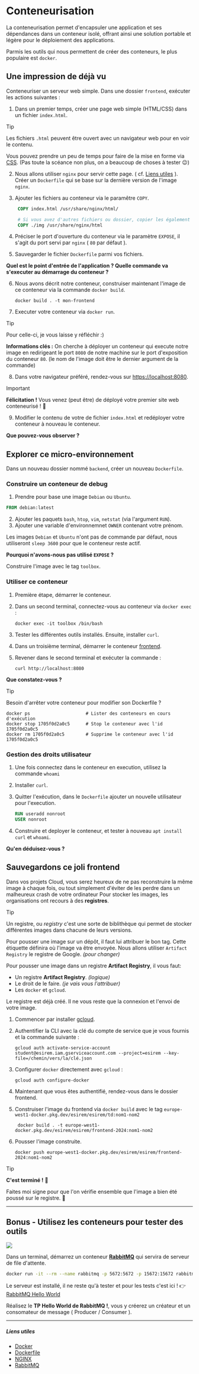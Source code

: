 # Conteneurisation

La conteneurisation permet d'encapsuler une application et ses dépendances dans un conteneur isolé, offrant ainsi une solution portable et légère pour le déploiement des applications.

Parmis les outils qui nous permettent de créer des conteneurs, le plus populaire est `docker`.

## Une impression de déjà vu

Conteneuriser un serveur web simple. Dans une dossier `frontend`, exécuter les actions suivantes :

1. Dans un premier temps, créer une page web simple (HTML/CSS) dans un fichier `index.html`.

> [!tip]
> Les fichiers `.html` peuvent être ouvert avec un navigateur web pour en voir le contenu.
> 
> Vous pouvez prendre un peu de temps pour faire de la mise en forme via [CSS](https://developer.mozilla.org/fr/docs/Learn/CSS/First_steps/Getting_started). (Pas toute la scéance non plus, on a beaucoup de choses à tester 😉)

2. Nous allons utiliser `nginx` pour servir cette page. ( cf. [Liens utiles](#liens-utiles) ). <br> Créer un `Dockerfile` qui se base sur la dernière version de l'image `nginx`.
3. Ajouter les fichiers au conteneur via le paramêtre `COPY`.

   ```dockerfile
    COPY index.html /usr/share/nginx/html/

    # Si vous avez d'autres fichiers ou dossier, copier les également
    COPY ./img /usr/share/nginx/html
   ```

4. Préciser le port d'ouverture du conteneur via le paramètre `EXPOSE`, il s'agit du port servi par `nginx` ( `80` par défaut ).
5. Sauvegarder le fichier `Dockerfile` parmi vos fichiers.

**Quel est le point d'entrée de l'application ? Quelle commande va s'executer au démarrage du conteneur ?**

6. Nous avons décrit notre conteneur, construiser maintenant l'image de ce conteneur via la commande `docker build`.

    ```shell
    docker build . -t mon-frontend
    ```

7. Executer votre conteneur via `docker run`.

> [!tip]
> Pour celle-ci, je vous laisse y réfléchir :)
>
> **Informations clés :** On cherche à déployer un conteneur qui execute notre image en redirigeant le port `8080`
> de notre machine sur le port d'exposition du conteneur `80`. (le nom de l'image doit être le dernier argument de la commande)

8. Dans votre navigateur préféré, rendez-vous sur [https://localhost:8080](https://localhost:8080).

> [!important]
> **Félicitation !** Vous venez (peut être) de déployé votre premier site web conteneurisé ! 🚀

9.  Modifier le contenu de votre de fichier `index.html` et redéployer votre conteneur à nouveau le conteneur.

**Que pouvez-vous observer ?**

## Explorer ce micro-environnement

Dans un nouveau dossier nommé `backend`, créer un nouveau `Dockerfile`.

### Construire un conteneur de debug

1. Prendre pour base une image `Debian` ou `Ubuntu`.

```dockerfile
FROM debian:latest
```

2. Ajouter les paquets `bash`, `htop`, `vim`, `netstat` (via l'argument `RUN`).
3. Ajouter une variable d'environnemnet `OWNER` contenant votre prénom.

Les images `Debian` et `Ubuntu` n'ont pas de commande par défaut, nous utiliseront `sleep 3600` pour que le conteneur reste actif.

**Pourquoi n'avons-nous pas utilisé `EXPOSE` ?**

Construire l'image avec le tag `toolbox`.

### Utiliser ce conteneur

1. Première étape, démarrer le conteneur.
2. Dans un second terminal, connectez-vous au conteneur via `docker exec` :

   ```shell
   docker exec -it toolbox /bin/bash
   ```

3. Tester les différentes outils installés. Ensuite, installer `curl`.
4. Dans un troisième terminal, démarrer le conteneur [frontend](#une-impression-de-déjà-vu).
5. Revener dans le second terminal et exécuter la commande :

    ```shell
    curl http://localhost:8080
    ```

**Que constatez-vous ?**

> [!tip]
> Besoin d'arrêter votre conteneur pour modifier son Dockerfile ?
> 
> ```shell
> docker ps                     # Lister des conteneurs en cours d'exécution
> docker stop 1705f0d2a0c5      # Stop le conteneur avec l'id 1705f0d2a0c5
> docker rm 1705f0d2a0c5        # Supprime le conteneur avec l'id 1705f0d2a0c5
> ```

### Gestion des droits utilisateur

1. Une fois connectez dans le conteneur en execution, utilisez la commande `whoami`
2. Installer `curl`.
3. Quitter l'exécution, dans le `Dockerfile` ajouter un nouvelle utilisateur pour l'execution.

    ```dockerfile
    RUN useradd nonroot
    USER nonroot
    ```

4. Construire et deployer le conteneur, et tester à nouveau `apt install curl` et `whoami`.

**Qu'en déduisez-vous ?**

## Sauvegardons ce joli frontend

Dans vos projets Cloud, vous serez heureux de ne pas reconstruire la même image à chaque fois, ou tout simplement d'éviter de les perdre dans un malheureux crash de votre ordinateur
Pour stocker les images, les organisations ont recours à des **registres**.

> [!TIP]
> Un registre, ou *registry* c'est une sorte de biblithèque qui permet de stocker différentes images dans chacune de leurs versions.

Pour pousser une image sur un dépôt, il faut lui attribuer le bon tag. Cette étiquette définira où l'image va être envoyée.
Nous allons utiliser `Artifact Registry` le registre de Google. *(pour changer)*

Pour pousser une image dans un registre **Artifact Registry**, il vous faut:

* Un registre **Artifact Registry**. *(logique)*
* Le droit de le faire. *(je vais vous l'attribuer)*
* Les `docker` et `gcloud`.

Le registre est déjà créé. Il ne vous reste que la connexion et l'envoi de votre image.

1. Commencer par installer [gcloud](https://cloud.google.com/sdk/docs/install?hl=fr).
2. Authentifier la CLI avec la clé du compte de service que je vous fournis et la commande suivante :

    ```shell
    gcloud auth activate-service-account student@esirem.iam.gserviceaccount.com --project=esirem --key-file=/chemin/vers/la/clé.json 
    ```

3. Configurer `docker` directement avec `gcloud` :

    ```shell
    gcloud auth configure-docker
    ```

4. Maintenant que vous êtes authentifié, rendez-vous dans le dossier frontend.
5. Construiser l'image du frontend via `docker build` avec le tag `europe-west1-docker.pkg.dev/esirem/esirem/td:nom1-nom2`

   ```shell
    docker build . -t europe-west1-docker.pkg.dev/esirem/esirem/frontend-2024:nom1-nom2
   ```

6. Pousser l'image construite.

    ```shell
    docker push europe-west1-docker.pkg.dev/esirem/esirem/frontend-2024:nom1-nom2
    ```

> [!tip]
> **C'est terminé !** 🚀
>
> Faites moi signe pour que l'on vérifie ensemble que l'image a bien été poussé sur le registre. 👋

---

## Bonus - Utilisez les conteneurs pour tester des outils

[![](https://img.shields.io/badge/rabbitmq-%23FF6600.svg?&style=for-the-badge&logo=rabbitmq&logoColor=white)](https://rabbitmq.com/)

Dans un terminal, démarrez un conteneur [**RabbitMQ**](https://rabbitmq.com/) qui servira de serveur de file d'attente.

```bash
docker run -it --rm --name rabbitmq -p 5672:5672 -p 15672:15672 rabbitmq:3.12-management
```

Le serveur est installé, il ne reste qu'à tester et pour les tests c'est ici ! 👉 [ RabbitMQ Hello World ](https://rabbitmq.com/tutorials/tutorial-one-python.html)

Réalisez le **TP Hello World de RabbitMQ !**, vous y créerez un créateur et un consomateur de message ( Producer / Consumer ).

---

##### Liens utiles

* [Docker](https://docs.docker.com/get-started/docker_cheatsheet.pdf)
* [Dockerfile](https://kapeli.com/cheat_sheets/Dockerfile.docset/Contents/Resources/Documents/index)
* [NGINX](https://nginx.org/en/docs/)
* [RabbitMQ](https://www.rabbitmq.com/docs)
